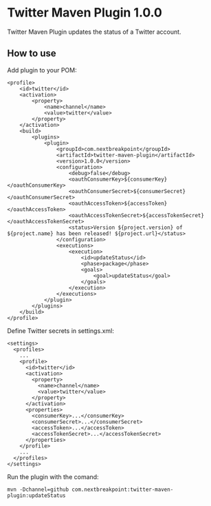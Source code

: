 # Twitter Maven Plugin 1.0.0

Twitter Maven Plugin updates the status of a Twitter account.

## How to use

Add plugin to your POM:

    <profile>
        <id>twitter</id>
        <activation>
            <property>
                <name>channel</name>
                <value>twitter</value>
            </property>
        </activation>
        <build>
            <plugins>
                <plugin>
                    <groupId>com.nextbreakpoint</groupId>
                    <artifactId>twitter-maven-plugin</artifactId>
                    <version>1.0.0</version>
                    <configuration>
                        <debug>false</debug>
                        <oauthConsumerKey>${consumerKey}</oauthConsumerKey>
                        <oauthConsumerSecret>${consumerSecret}</oauthConsumerSecret>
                        <oauthAccessToken>${accessToken}</oauthAccessToken>
                        <oauthAccessTokenSecret>${accessTokenSecret}</oauthAccessTokenSecret>
                        <status>Version ${project.version} of ${project.name} has been released! ${project.url}</status>
                    </configuration>
                    <executions>
                        <execution>
                            <id>updateStatus</id>
                            <phase>package</phase>
                            <goals>
                                <goal>updateStatus</goal>
                            </goals>
                        </execution>
                    </executions>
                </plugin>
            </plugins>
        </build>
    </profile>

Define Twitter secrets in settings.xml:

    <settings>
      <profiles>
        ...
        <profile>
          <id>twitter</id>
          <activation>
            <property>
              <name>channel</name>
              <value>twitter</value>
            </property>
          </activation>
          <properties>
            <consumerKey>...</consumerKey>
            <consumerSecret>...</consumerSecret>
            <accessToken>...</accessToken>
            <accessTokenSecret>...</accessTokenSecret>
          </properties>
        </profile>
        ...
      </profiles>
    </settings>

Run the plugin with the comand:

    mvn -Dchannel=github com.nextbreakpoint:twitter-maven-plugin:updateStatus


 